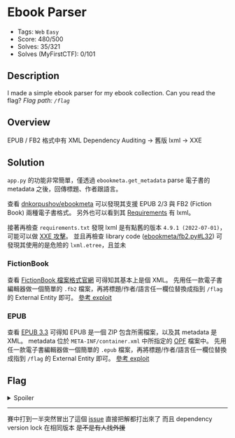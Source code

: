# Ebook Parser
- Tags: `Web` `Easy`
- Score: 480/500
- Solves: 35/321
- Solves (MyFirstCTF): 0/101

## Description
I made a simple ebook parser for my ebook collection. Can you read the flag?
*Flag path: `/flag`*

## Overview
EPUB / FB2 格式中有 XML
Dependency Auditing -> 舊版 lxml -> XXE

## Solution
`app.py` 的功能非常簡單，僅透過 `ebookmeta.get_metadata` parse 電子書的 metadata 之後，回傳標題、作者跟語言。

查看 [dnkorpushov/ebookmeta](https://github.com/dnkorpushov/ebookmeta) 可以發現其支援 EPUB 2/3 與 FB2 (Fiction Book) 兩種電子書格式。
另外也可以看到其 [Requirements](https://github.com/dnkorpushov/ebookmeta?tab=readme-ov-file#requirements) 有 lxml。

接著再檢查 `requirements.txt` 發現 lxml 是有點舊的版本 `4.9.1 (2022-07-01)`，可能可以做 [XXE 攻擊](https://portswigger.net/web-security/xxe)。
並且再檢查 library code ([ebookmeta/fb2.py#L32](https://github.com/dnkorpushov/ebookmeta/blob/master/ebookmeta/fb2.py#L32)) 可發現其使用的是危險的 `lxml.etree`，且並未

### FictionBook
查看 [FictionBook 檔案格式官網](http://fictionbook.org/index.php/FictionBook) 可得知其基本上是個 XML。
先用任一款電子書編輯器做一個簡單的 `.fb2` 檔案，再將標題/作者/語言任一欄位替換成指到 `/flag` 的 External Entity 即可。
[參考 exploit](sol/exp.fb2)

### EPUB
查看 [EPUB 3.3](https://www.w3.org/TR/epub-33/#sec-package-doc) 可得知 EPUB 是一個 ZIP 包含所需檔案，以及其 metadata 是 XML。
metadata 位於 `META-INF/container.xml` 中所指定的 [OPF](https://idpf.org/epub/20/spec/OPF_2.0_latest.htm) 檔案中。
先用任一款電子書編輯器做一個簡單的 `.epub` 檔案，再將標題/作者/語言任一欄位替換成指到 `/flag` 的 External Entity 即可。
[參考 exploit](sol/exp.epub)

## Flag
<details>
  <summary>Spoiler</summary>
  
  `AIS3{LP#1742885: lxml no longer expands external entities (XXE) by default}`

</details>

---

賽中打到一半突然冒出了這個 [issue](https://github.com/dnkorpushov/ebookmeta/issues/16) 直接把解都打出來了
而且 dependency version lock 在相同版本 ~~是不是有人找外援~~